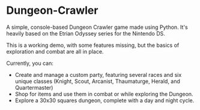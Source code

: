 # Dungeon-Crawler

A simple, console-based Dungeon Crawler game made using Python. It's heavily based on the Etrian Odyssey series for the Nintendo DS.

This is a working demo, with some features missing, but the basics of exploration and combat are all in place.

Currently, you can:
* Create and manage a custom party, featuring several races and six unique classes (Knight, Scout, Arcanist, Thaumaturge, Herald, and Quartermaster)
* Shop for items and use them in combat or while exploring the Dungeon.
* Explore a 30x30 squares dungeon, complete with a day and night cycle.
